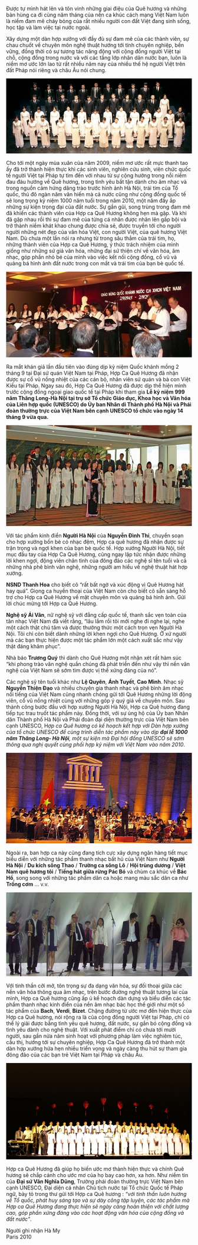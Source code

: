 <!--
title: Nơi chắp cánh những ước mơ
author: TMH
-->

Được tự mình hát lên và tôn vinh những giai điệu của Quê hương và những bản hùng ca đi cùng năm tháng của nền ca khúc cách mạng Việt Nam luôn là niềm đam mê cháy bỏng của rất nhiều người con đất Việt đang sinh sống, học tập và làm việc tại nước ngoài. 

Xây dựng một dàn hợp xướng với đầy đủ sự đam mê của các thành viên, sự chau chuốt về chuyên môn nghệ thuật hướng tới tính chuyên nghiệp, bền vững, đồng thời có sự tương tác năng động với cộng đồng người Việt tại chỗ, cộng đồng trong nước và với các tầng lớp nhân dân nước bạn, luôn là niềm mơ ước lớn lao từ rất nhiều năm nay của nhiều thế hệ người Việt trên đất Pháp nói riêng và châu Âu nói chung.

![](1.jpg)  

Cho tới một ngày mùa xuân của năm 2009, niềm mơ ước rất mực thanh tao ấy đã trở thành hiện thực khi các sinh viên, nghiên cứu sinh, viên chức quốc tế người Việt tại Pháp tự tìm đến với nhau từ sự cộng hưởng trong nỗi niềm đau đáu hướng về Quê hương, trong tình yêu bất tận dành cho âm nhạc và trong nguồn cảm hứng dâng trào trước hình ảnh Hà Nội, trái tim của Tổ quốc, thủ đô ngàn năm văn hiến mà cả nước cũng như cộng đồng quốc tế sẽ long trọng kỷ niệm 1000 năm tuổi trong năm 2010, một năm đầy ắp những sự kiện trọng đại của đất nước. Sự gần gũi, song trùng trong đam mê đã khiến các thành viên của Hợp ca Quê Hương không hẹn mà gặp. Và khi đã gặp nhau rồi thì sự đam mê của từng cá nhân được nhân lên gấp bội và trở thành niềm khát khao chung được chia sẻ, được truyền tới cho người người những nét đẹp của văn hóa Việt, con người Việt, của quê hương Việt Nam. Dù chưa một lần nói ra nhưng từ trong sâu thẳm của trái tim, họ, những thành viên của Hợp ca Quê Hương, ý thức trách nhiệm của mình giống như những sứ giả văn hóa, những đại sứ thiện chí về văn hóa, âm nhạc, góp phần nhỏ bé của mình vào việc kết nối cộng đồng, cổ vũ và quảng bá hình ảnh đất nước trong con mắt và trái tim của bạn bè quốc tế.

![](2.jpg)  

Ra mắt khán giả lần đầu tiên vào đúng dịp kỷ niệm Quốc khánh mồng 2 tháng 9 tại Đại sứ quán Việt Nam tại Pháp, Hợp Ca Quê Hương đã nhận được sự cổ vũ nồng nhiệt của các cán bộ, nhân viên sứ quán và bà con Việt Kiều tại Pháp. Ngay sau đó, Hợp Ca Quê Hương đã được dịp thể hiện mình trước cộng đồng ngoại giao quốc tế tại Pháp khi tham gia **Lễ kỷ niệm 999 năm Thăng Long-Hà Nội tại trụ sở Tổ chức Giáo dục, Khoa học và Văn hóa của Liên hợp quốc (UNESCO) do Ủy ban Nhân di Thành phố Hà Nội và Phái đoàn thường trực của Việt Nam bên cạnh UNESCO tổ chức vào ngày 14 tháng 9 vừa qua.**

![](3.jpg)  

Với tác phẩm kinh điển **Người Hà Nội** của **Nguyễn Đình Thi**, chuyển soạn cho hợp xướng bốn bè có nhạc đệm, Hợp ca quê hương đã nhận được sự trận trọng và ngợi khen của bạn bè quốc tế. Hợp xướng Người Hà Nội, tiết mục đầu tay của Hợp Ca Quê Hương, cũng ngay lập tức nhận được những lời khen ngợi, động viên chân tình của đông đảo các nghệ sĩ tên tuổi và cả những nhà phê bình văn nghệ, những người am hiểu về nghệ thuật hát hợp xướng.

**NSND Thanh Hoa** cho biết cô “rất bất ngờ và xúc động vì Quê Hương hát hay quá”. Giọng ca huyền thoại của Việt Nam còn cho biết cô sẵn sàng hỗ trợ cho Hợp ca Quê Hương về mặt chuyên môn và quảng bá hình ảnh. Gửi lời chúc mừng tới Hợp ca Quê Hương.

**Nghệ sỹ Ái Vân**, nữ nghệ sỹ với đẳng cấp quốc tế, thanh sắc vẹn toàn của tân nhạc Việt Nam đã viết rằng, “lâu lắm rồi tôi mới nghe đi nghe lại, nghe một cách thật chú tâm và được thưởng thức một cách trọn vẹn Người Hà Nội. Tôi chỉ còn biết dành những lời khen ngợi cho Quê Hương. Ở xứ người mà các bạn thực hiện được một tác phẩm lớn một cách xuất sắc như vậy thật đáng khâm phục”.

Nhà báo **Trương Quý** thì dành cho Quê Hương một nhận xét rất hàm súc “khi phong trào văn nghệ quần chúng đã phát triển đến như vậy thì nền văn nghệ của Việt Nam sẽ sớm tìm được vị thế xứng đáng của nó”.

Các nghệ sỹ tên tuổi khác như **Lệ Quyên**, **Ánh Tuyết**, **Cao Minh**. Nhạc sỹ **Nguyễn Thiện Đạo** và nhiều chuyên gia thanh nhạc và phê bình âm nhạc nổi tiếng của Việt Nam cũng nhanh chóng gửi tới Quê Hương những lời động viên, cổ vũ nồng nhiệt cùng với những góp ý quý giá về chuyên môn. Sau thành công bước đầu với hợp xướng Người Hà Nội, Hợp ca Quê hương đang tiếp tục trau truốt tác phẩm này. Đồng thời, với sự ủng hộ của Ủy ban Nhân dân Thành phố Hà Nội và Phái đoàn đại diện thường trực của Việt Nam bên cạnh UNESCO, H*ợp ca Quê hương có kế hoạch kết hợp với Dàn hợp xướng của tổ chức UNESCO để cùng trình diễn tác phẩm này vào dịp **đại lễ 1000 năm Thăng Long- Hà Nội**, một sự kiện mà Đại hội đồng UNESCO sẽ sớm thông qua nghị quyết cùng phối hợp kỷ niệm với Việt Nam vào năm 2010*.

![](4.jpg)

Ngoài ra, ban hợp ca này cũng đang tích cực xây dựng ngân hàng tiết mục biểu diễn với những tác phẩm thanh nhạc bất hủ của Việt Nam như **Người Hà Nội** / **Du kích sông Thao** / **Trường ca sông Lô** / **Hội trùng dương** / **Việt Nam quê hương tôi** / **Tiếng hát giữa rừng Pác Bó**  và chùm ca khúc về **Bác Hồ**, song song với những tác phẩm dân ca hoặc mang màu sắc dân ca như **Trống cơm** … v.v.

![](5.jpg)

Với tinh thần cởi mở, tôn trọng sự đa dạng văn hóa, sự đối thoại giữa các nền văn hóa thông qua âm nhạc, trên bước đường nghệ thuật tương lai của mình, Hợp ca Quê hương cũng ấp ủ kế hoạch dàn dựng và biểu diễn các tác phẩm thanh nhạc kinh điển của nền âm nhạc bác học thế giới như một số tác phẩm của **Bach**, **Verdi**, **Bizet**. Chặng đường từ ước mơ đến hiện thực của Hợp ca Quê hương, nói rộng ra là của cộng đồng người Việt tại Pháp, chỉ có thể lý giải được bằng tình yêu quê hương, đất nước, sự gắn bó cộng đồng và tình yêu dành cho nghệ thuật. Với xuất phát điểm chỉ có chưa tới mười người, sau gần nửa năm sinh hoạt với phương pháp làm việc nghiêm túc, cầu thị, hướng tới sự chuyên nghiệp, Hợp Ca Quê Hương đã trở thành một dàn hợp xướng hứa hẹn nhiều triển vọng và ngày càng thu hút sự tham gia đông đảo của các bạn trẻ Việt Nam tại Pháp và châu Âu.

![](6.jpg)

Hợp ca Quê Hương đã giúp họ biến ước mơ thành hiện thực và chính Quê hương sẽ chắp cánh cho ước mơ của họ bay cao hơn, xa hơn. Như niềm tin của **Đại sứ Văn Nghĩa Dũng**, Trưởng phái đoàn thường trực Việt Nam bên cạnh UNESCO, Đại diện cá nhân Chủ tịch nước tại Tổ chức Quốc tế Pháp ngữ, bày tỏ trong thư gửi tới Hợp ca Quê hương : *“với tinh thần luôn hướng về Tổ quốc, phát huy sáng tạo và sự dày công tập luyện, các tác phẩm mà Hợp ca Quê Hương đang thực hiện sẽ ngày càng hoàn thiện với chất lượng cao, góp phần xứng đáng vào các hoạt động văn hóa của cộng đồng và đất nước”*.

Người ghi nhận Hà My  
Paris 2010
